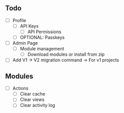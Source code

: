 ## Todo

- [ ] Profile
    - [ ] API Keys
        - [ ] API Permissions
    - [ ] OPTIONAL: Passkeys
- [ ] Admin Page
    - [ ] Module management
        - [ ] Download modules or install from zip
- [ ] Add V1 -> V2 migration command -> For v1 projects

## Modules

- [ ] Actions
    - [ ] Clear cache
    - [ ] Clear views
    - [ ] Clear activity log
